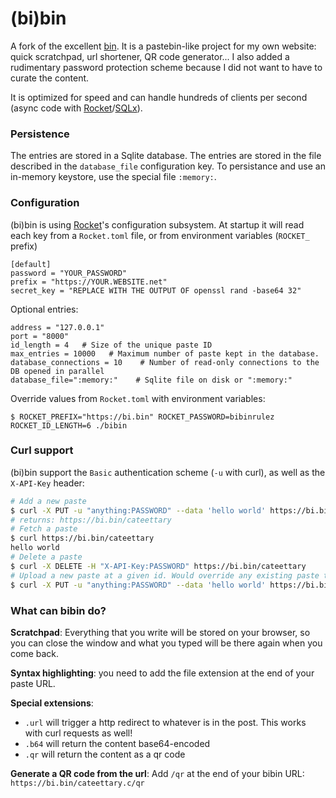 # (bi)bin

A fork of the excellent [bin](https://github.com/w4/bin). It is a pastebin-like project for my own website: quick scratchpad, url shortener, QR code generator... I also added a rudimentary password protection scheme because I did not want to have to curate the content.

It is optimized for speed and can handle hundreds of clients per second (async code with [Rocket](https://rocket.rs/)/[SQLx](https://github.com/launchbadge/sqlx)).

### Persistence

The entries are stored in a Sqlite database. The entries are stored in the file described in the `database_file` configuration key. To persistance and use an in-memory keystore, use the special file `:memory:`.

### Configuration

(bi)bin is using [Rocket](https://rocket.rs/)'s configuration subsystem.
At startup it will read each key from a `Rocket.toml` file, or from environment variables (`ROCKET_` prefix)

```
[default]
password = "YOUR_PASSWORD"
prefix = "https://YOUR.WEBSITE.net"
secret_key = "REPLACE WITH THE OUTPUT OF openssl rand -base64 32"
```

Optional entries:
```
address = "127.0.0.1"
port = "8000"
id_length = 4   # Size of the unique paste ID
max_entries = 10000   # Maximum number of paste kept in the database.
database_connections = 10    # Number of read-only connections to the DB opened in parallel
database_file=":memory:"    # Sqlite file on disk or ":memory:"
```

Override values from `Rocket.toml` with environment variables:
```
$ ROCKET_PREFIX="https://bi.bin" ROCKET_PASSWORD=bibinrulez ROCKET_ID_LENGTH=6 ./bibin
```

### Curl support

(bi)bin support the `Basic` authentication scheme (`-u` with curl), as well as the `X-API-Key` header:

```bash
# Add a new paste
$ curl -X PUT -u "anything:PASSWORD" --data 'hello world' https://bi.bin/
# returns: https://bi.bin/cateettary
# Fetch a paste
$ curl https://bi.bin/cateettary
hello world
# Delete a paste
$ curl -X DELETE -H "X-API-Key:PASSWORD" https://bi.bin/cateettary
# Upload a new paste at a given id. Would override any existing paste there.
$ curl -X PUT -u "anything:PASSWORD" --data 'hello world' https://bi.bin/manualid
```

### What can bibin do?

**Scratchpad**: Everything that you write will be stored on your browser, so you can close the window and what you typed will be there again when you come back.

**Syntax highlighting**: you need to add the file extension at the end of your paste URL.

**Special extensions**:
- `.url` will trigger a http redirect to whatever is in the post. This works with curl requests as well!
- `.b64` will return the content base64-encoded
- `.qr` will return the content as a qr code

**Generate a QR code from the url**: Add `/qr` at the end of your bibin URL: `https://bi.bin/cateettary.c/qr`
